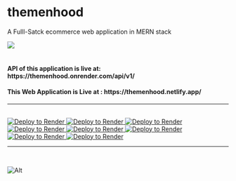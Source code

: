 # themenhood
A Fulll-Satck ecommerce web application in MERN stack
<div>
  <img src="https://res.cloudinary.com/dbihgswg7/image/upload/v1672905072/logo/bb-logo-1_1_y72x1k.svg"/>
</div>
</br>

<h4>API of this application is live at: https://themenhood.onrender.com/api/v1/</h4>
<h4>This Web Application is Live at : https://themenhood.netlify.app/</h4>
<hr>
</br>
<a href="https://render.com/deploy?repo=https://github.com/surajaswal29/themenhood">
  <img src="https://img.shields.io/badge/Render-%46E3B7.svg?style=for-the-badge&logo=render&logoColor=white" alt="Deploy to Render">
</a>
<a href="https://render.com/deploy?repo=https://github.com/surajaswal29/themenhood">
  <img src="https://img.shields.io/badge/netlify-%23000000.svg?style=for-the-badge&logo=netlify&logoColor=#00C7B7" alt="Deploy to Render">
</a>
<a href="https://render.com/deploy?repo=https://github.com/surajaswal29/themenhood">
  <img src="https://img.shields.io/badge/MongoDB-%234ea94b.svg?style=for-the-badge&logo=mongodb&logoColor=white" alt="Deploy to Render">
</a>
<a href="https://render.com/deploy?repo=https://github.com/surajaswal29/themenhood">
  <img src="https://img.shields.io/badge/express.js-%23404d59.svg?style=for-the-badge&logo=express&logoColor=%2361DAFB" alt="Deploy to Render">
</a>
<a href="https://render.com/deploy?repo=https://github.com/surajaswal29/themenhood">
  <img src="https://img.shields.io/badge/NPM-%23CB3837.svg?style=for-the-badge&logo=npm&logoColor=white" alt="Deploy to Render">
</a>
<a href="https://render.com/deploy?repo=https://github.com/surajaswal29/themenhood">
  <img src="https://img.shields.io/badge/node.js-6DA55F?style=for-the-badge&logo=node.js&logoColor=white" alt="Deploy to Render">
</a>
<a href="https://render.com/deploy?repo=https://github.com/surajaswal29/themenhood">
  <img src="https://img.shields.io/badge/react-%2320232a.svg?style=for-the-badge&logo=react&logoColor=%2361DAFB" alt="Deploy to Render">
</a>
<a href="https://render.com/deploy?repo=https://github.com/surajaswal29/themenhood">
  <img src="https://img.shields.io/badge/redux-%23593d88.svg?style=for-the-badge&logo=redux&logoColor=white" alt="Deploy to Render">
</a>
<hr>
</br>

![Alt](https://repobeats.axiom.co/api/embed/13fa6388761a060972638cbe77a0ece9d9890e89.svg "Repobeats analytics image")
